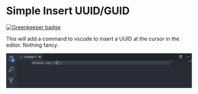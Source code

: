 # Simple Insert UUID/GUID

[![Greenkeeper badge](https://badges.greenkeeper.io/markis/vscode-genuuid.svg)](https://greenkeeper.io/)

This will add a command to vscode to insert a UUID at the cursor in the editor.  Nothing fancy.

![Demo](images/demo.gif)
